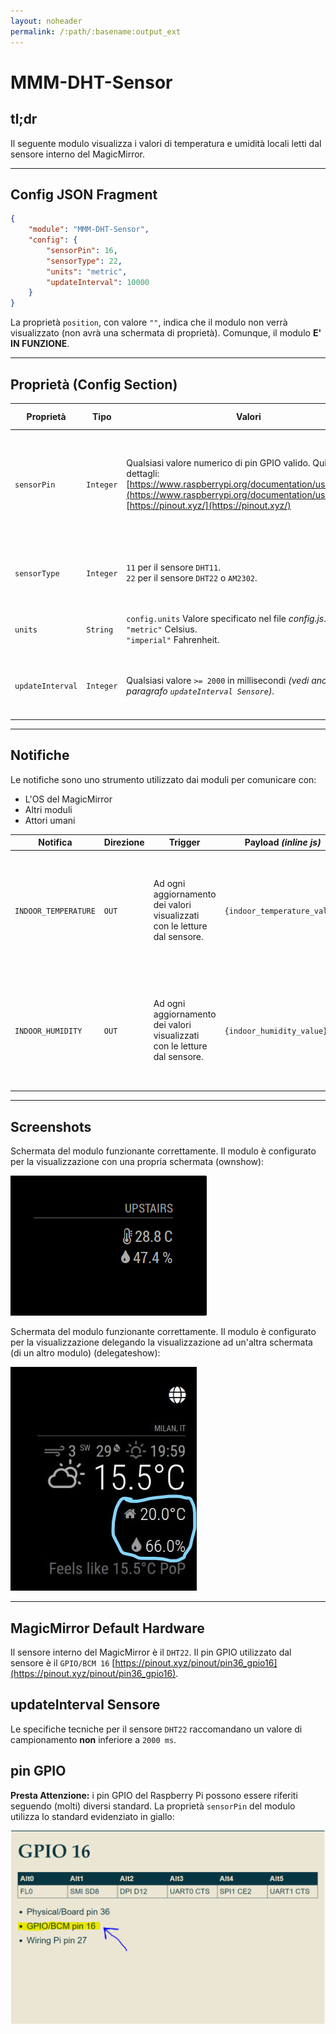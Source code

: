 ```yaml
---
layout: noheader
permalink: /:path/:basename:output_ext
---
```


# MMM-DHT-Sensor

## tl;dr

Il seguente modulo visualizza i valori di temperatura
e umidità locali letti dal sensore interno del MagicMirror.

---

## Config JSON Fragment

```json
{
    "module": "MMM-DHT-Sensor",
    "config": {
        "sensorPin": 16,
        "sensorType": 22,
        "units": "metric",
        "updateInterval": 10000
    }
}
```

La proprietà `position`, con valore `""`, indica che il modulo non verrà visualizzato (non avrà
una schermata di proprietà). Comunque, il modulo __E' IN FUNZIONE__.

---

## Proprietà (Config Section)

| Proprietà        | Tipo      | Valori                                                                                                                                                                                                                          | Valore Default   | Inderogabilità | Descrizione                                                                                                           |
| ---------------- | --------- | ------------------------------------------------------------------------------------------------------------------------------------------------------------------------------------------------------------------------------- | ---------------- | -------------- | --------------------------------------------------------------------------------------------------------------------- |
| `sensorPin`      | `Integer` | Qualsiasi valore numerico di pin GPIO valido. Qui maggiori dettagli: [https://www.raspberrypi.org/documentation/usage/gpio/](https://www.raspberrypi.org/documentation/usage/gpio/), [https://pinout.xyz/](https://pinout.xyz/) | `---`            | `REQUIRED`     | Pin GPIO al quale il sensore interno del MagicMirror è connesso. __E' sconsigliata la modifica di questa proprietà.__ |
| `sensorType`     | `Integer` | `11` per il sensore `DHT11`. <br> `22` per il sensore `DHT22` o `AM2302`.                                                                                                                                                       | `---`            | `REQUIRED`     | Tipologia di sensore. __E' sconsigliata la modifica di questa proprietà.__                                            |
| `units`          | `String`  | `config.units` Valore specificato nel file _config.js_. <br> `"metric"` Celsius. <br> `"imperial"` Fahrenheit.                                                                                                                  | `config.units`   | `OPTIONAL`     | Unità per la visualizzazione della temperatura.                                                                       |
| `updateInterval` | `Integer` | Qualsiasi valore `>= 2000` in millisecondi _(vedi anche paragrafo `updateInterval Sensore`)_.                                                                                                                                   | `3.6e+6` (1 ora) | `OPTIONAL`     | Tempo di aggiornamento dei valori visualizzati con le letture dal sensore.                                            |

---

## Notifiche

Le notifiche sono uno strumento utilizzato dai moduli per comunicare con:

- L'OS del MagicMirror
- Altri moduli
- Attori umani

| Notifica             | Direzione | Trigger                                                                   | Payload _(inline js)_        | Descrizione                                                                                                                            |
| -------------------- | --------- | ------------------------------------------------------------------------- | ---------------------------- | -------------------------------------------------------------------------------------------------------------------------------------- |
| `INDOOR_TEMPERATURE` | `OUT`     | Ad ogni aggiornamento dei valori visualizzati con le letture dal sensore. | `{indoor_temperature_value}` | Fornisce ai moduli che accettano in `IN` questa notifica il valore della temperatura locale letta dal sensore interno del MagicMirror. |
| `INDOOR_HUMIDITY`    | `OUT`     | Ad ogni aggiornamento dei valori visualizzati con le letture dal sensore. | `{indoor_humidity_value}`    | Fornisce ai moduli che accettano in `IN` questa notifica il valore della umidità locale letta dal sensore interno del MagicMirror.     |

---

## Screenshots

Schermata del modulo funzionante correttamente. Il modulo è configurato per la visualizzazione
con una propria schermata (ownshow):

![working_module_ownshow](../../../assets/MMM-DHT-Sensor/working_module_ownshow.png)

Schermata del modulo funzionante correttamente. Il modulo è configurato per la visualizzazione
delegando la visualizzazione ad un'altra schermata (di un altro modulo) (delegateshow):

![working_module_delegateshow](../../../assets/MMM-DHT-Sensor/working_module_delegateshow.jpg)

---

## MagicMirror Default Hardware

Il sensore interno del MagicMirror è il `DHT22`.
Il pin GPIO utilizzato dal sensore è il `GPIO/BCM 16` [https://pinout.xyz/pinout/pin36_gpio16](https://pinout.xyz/pinout/pin36_gpio16).

## updateInterval Sensore

Le specifiche tecniche per il sensore `DHT22` raccomandano un valore
di campionamento __non__ inferiore a `2000 ms`.

## pin GPIO

__Presta Attenzione:__ i pin GPIO del Raspberry Pi possono essere riferiti
seguendo (molti) diversi standard. La proprietà `sensorPin` del modulo utilizza
lo standard evidenziato in giallo:

![pin_GPIO_ref](../../../assets/MMM-DHT-Sensor/pin_GPIO_ref.PNG)
